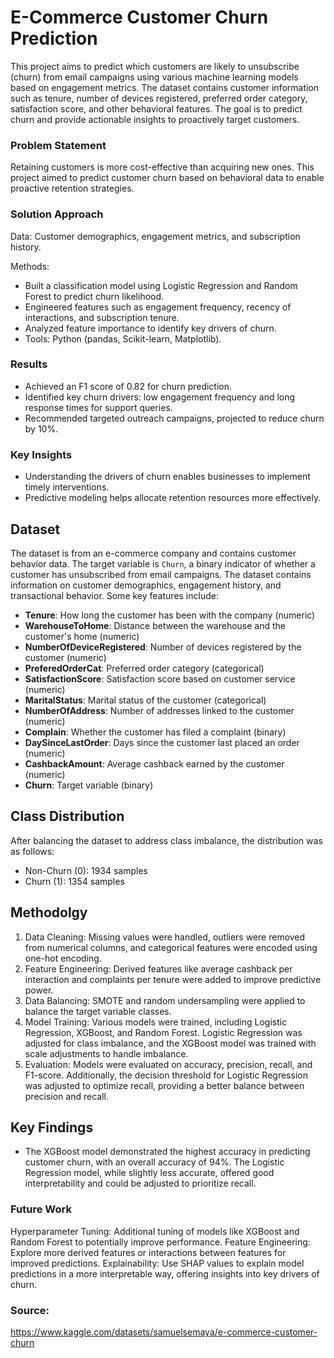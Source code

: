 # E-Commerce Customer Churn Prediction

This project aims to predict which customers are likely to unsubscribe (churn) from email campaigns using various machine learning models based on engagement metrics. The dataset contains customer information such as tenure, number of devices registered, preferred order category, satisfaction score, and other behavioral features. The goal is to predict churn and provide actionable insights to proactively target customers.

### Problem Statement

Retaining customers is more cost-effective than acquiring new ones. This project aimed to predict customer churn based on behavioral data to enable proactive retention strategies.

### Solution Approach

Data: Customer demographics, engagement metrics, and subscription history.

Methods:

- Built a classification model using Logistic Regression and Random Forest to predict churn likelihood.
- Engineered features such as engagement frequency, recency of interactions, and subscription tenure.
- Analyzed feature importance to identify key drivers of churn.
- Tools: Python (pandas, Scikit-learn, Matplotlib).

### Results

- Achieved an F1 score of 0.82 for churn prediction.
- Identified key churn drivers: low engagement frequency and long response times for support queries.
- Recommended targeted outreach campaigns, projected to reduce churn by 10%.

### Key Insights

- Understanding the drivers of churn enables businesses to implement timely interventions.
- Predictive modeling helps allocate retention resources more effectively.

## Dataset

The dataset is from an e-commerce company and contains customer behavior data. The target variable is `Churn`, a binary indicator of whether a customer has unsubscribed from email campaigns. The dataset contains information on customer demographics, engagement history, and transactional behavior. Some key features include:

- **Tenure**: How long the customer has been with the company (numeric)
- **WarehouseToHome**: Distance between the warehouse and the customer's home (numeric)
- **NumberOfDeviceRegistered**: Number of devices registered by the customer (numeric)
- **PreferedOrderCat**: Preferred order category (categorical)
- **SatisfactionScore**: Satisfaction score based on customer service (numeric)
- **MaritalStatus**: Marital status of the customer (categorical)
- **NumberOfAddress**: Number of addresses linked to the customer (numeric)
- **Complain**: Whether the customer has filed a complaint (binary)
- **DaySinceLastOrder**: Days since the customer last placed an order (numeric)
- **CashbackAmount**: Average cashback earned by the customer (numeric)
- **Churn**: Target variable (binary)

## Class Distribution

After balancing the dataset to address class imbalance, the distribution was as follows:
- Non-Churn (0): 1934 samples
- Churn (1): 1354 samples

## Methodolgy

1. Data Cleaning: Missing values were handled, outliers were removed from numerical columns, and categorical features were encoded using one-hot encoding.
2. Feature Engineering: Derived features like average cashback per interaction and complaints per tenure were added to improve predictive power.
3. Data Balancing: SMOTE and random undersampling were applied to balance the target variable classes.
4. Model Training: Various models were trained, including Logistic Regression, XGBoost, and Random Forest. Logistic Regression was adjusted for class imbalance, and the XGBoost model was trained with scale adjustments to handle imbalance.
4. Evaluation: Models were evaluated on accuracy, precision, recall, and F1-score. Additionally, the decision threshold for Logistic Regression was adjusted to optimize recall, providing a better balance between precision and recall.

## Key Findings

- The XGBoost model demonstrated the highest accuracy in predicting customer churn, with an overall accuracy of 94%. The Logistic Regression model, while slightly less accurate, offered good interpretability and could be adjusted to prioritize recall.

### Future Work

Hyperparameter Tuning: Additional tuning of models like XGBoost and Random Forest to potentially improve performance.
Feature Engineering: Explore more derived features or interactions between features for improved predictions.
Explainability: Use SHAP values to explain model predictions in a more interpretable way, offering insights into key drivers of churn.

### Source: 

https://www.kaggle.com/datasets/samuelsemaya/e-commerce-customer-churn


